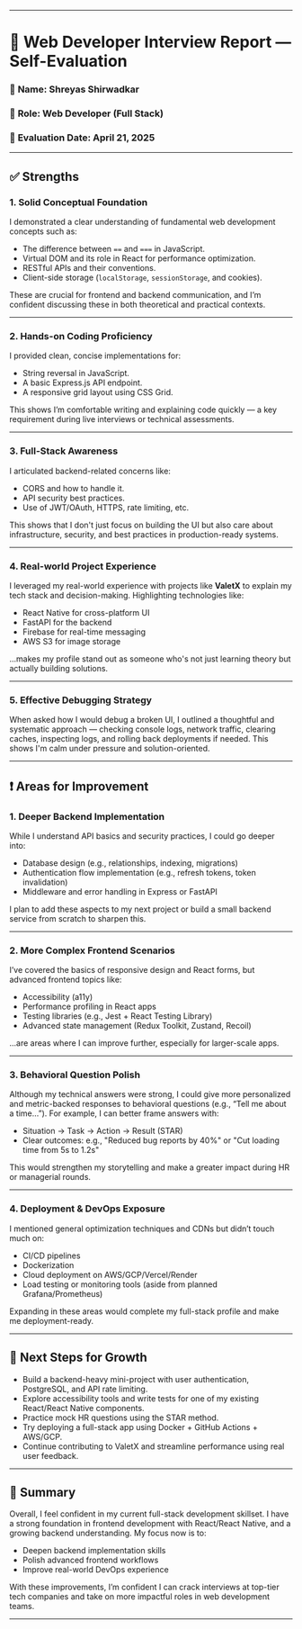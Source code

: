
---

# 🧾 **Web Developer Interview Report — Self-Evaluation**

### 👤 **Name:** Shreyas Shirwadkar  
### 🎯 **Role:** Web Developer (Full Stack)  
### 📅 **Evaluation Date:** April 21, 2025

---

## ✅ **Strengths**

### 1. **Solid Conceptual Foundation**
I demonstrated a clear understanding of fundamental web development concepts such as:
- The difference between `==` and `===` in JavaScript.
- Virtual DOM and its role in React for performance optimization.
- RESTful APIs and their conventions.
- Client-side storage (`localStorage`, `sessionStorage`, and cookies).

These are crucial for frontend and backend communication, and I’m confident discussing these in both theoretical and practical contexts.

---

### 2. **Hands-on Coding Proficiency**
I provided clean, concise implementations for:
- String reversal in JavaScript.
- A basic Express.js API endpoint.
- A responsive grid layout using CSS Grid.

This shows I’m comfortable writing and explaining code quickly — a key requirement during live interviews or technical assessments.

---

### 3. **Full-Stack Awareness**
I articulated backend-related concerns like:
- CORS and how to handle it.
- API security best practices.
- Use of JWT/OAuth, HTTPS, rate limiting, etc.

This shows that I don't just focus on building the UI but also care about infrastructure, security, and best practices in production-ready systems.

---

### 4. **Real-world Project Experience**
I leveraged my real-world experience with projects like **ValetX** to explain my tech stack and decision-making. Highlighting technologies like:
- React Native for cross-platform UI
- FastAPI for the backend
- Firebase for real-time messaging
- AWS S3 for image storage

...makes my profile stand out as someone who's not just learning theory but actually building solutions.

---

### 5. **Effective Debugging Strategy**
When asked how I would debug a broken UI, I outlined a thoughtful and systematic approach — checking console logs, network traffic, clearing caches, inspecting logs, and rolling back deployments if needed. This shows I'm calm under pressure and solution-oriented.

---

## ❗ **Areas for Improvement**

### 1. **Deeper Backend Implementation**
While I understand API basics and security practices, I could go deeper into:
- Database design (e.g., relationships, indexing, migrations)
- Authentication flow implementation (e.g., refresh tokens, token invalidation)
- Middleware and error handling in Express or FastAPI

I plan to add these aspects to my next project or build a small backend service from scratch to sharpen this.

---

### 2. **More Complex Frontend Scenarios**
I’ve covered the basics of responsive design and React forms, but advanced frontend topics like:
- Accessibility (a11y)
- Performance profiling in React apps
- Testing libraries (e.g., Jest + React Testing Library)
- Advanced state management (Redux Toolkit, Zustand, Recoil)

...are areas where I can improve further, especially for larger-scale apps.

---

### 3. **Behavioral Question Polish**
Although my technical answers were strong, I could give more personalized and metric-backed responses to behavioral questions (e.g., “Tell me about a time…”). For example, I can better frame answers with:
- Situation → Task → Action → Result (STAR)
- Clear outcomes: e.g., "Reduced bug reports by 40%" or "Cut loading time from 5s to 1.2s"

This would strengthen my storytelling and make a greater impact during HR or managerial rounds.

---

### 4. **Deployment & DevOps Exposure**
I mentioned general optimization techniques and CDNs but didn’t touch much on:
- CI/CD pipelines
- Dockerization
- Cloud deployment on AWS/GCP/Vercel/Render
- Load testing or monitoring tools (aside from planned Grafana/Prometheus)

Expanding in these areas would complete my full-stack profile and make me deployment-ready.

---

## 🧠 **Next Steps for Growth**

- Build a backend-heavy mini-project with user authentication, PostgreSQL, and API rate limiting.
- Explore accessibility tools and write tests for one of my existing React/React Native components.
- Practice mock HR questions using the STAR method.
- Try deploying a full-stack app using Docker + GitHub Actions + AWS/GCP.
- Continue contributing to ValetX and streamline performance using real user feedback.

---

## 🏁 **Summary**

Overall, I feel confident in my current full-stack development skillset. I have a strong foundation in frontend development with React/React Native, and a growing backend understanding. My focus now is to:
- Deepen backend implementation skills
- Polish advanced frontend workflows
- Improve real-world DevOps experience

With these improvements, I’m confident I can crack interviews at top-tier tech companies and take on more impactful roles in web development teams.

---
